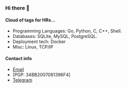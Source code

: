 ### Hi there 👋

#### Cloud of tags for HRs...

* Programming Languages: Go, Python, C, C++, Shell.
* Databases: SQLite, MySQL, PostgreSQL.
* Deployment tech: Docker
* Misc: Linux, TCP/IP

#### Contact info

* [Email](mailto:fox.cpp+github@disroot.org) 
* [PGP: 34BB2007081396F4] 
* [Telegram](https://t.me/foxcpp0)


